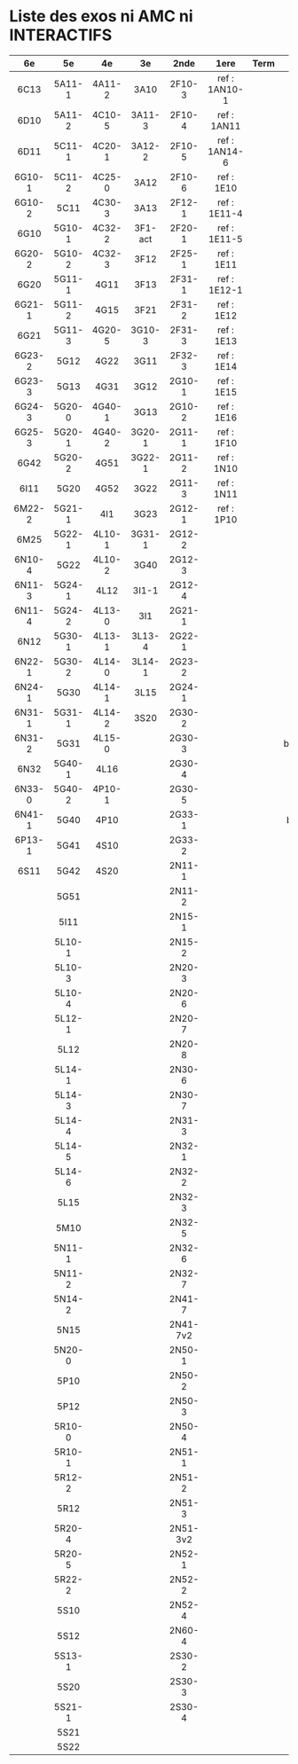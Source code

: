 # Liste des exos ni AMC ni INTERACTIFS

|6e|5e|4e|3e|2nde|1ere|Term|Reste|
|:-:|:-:|:-:|:-:|:-:|:-:|:-:|:-:|
|6C13|5A11-1|4A11-2|3A10|2F10-3|ref : 1AN10-1||MG32_3F13|
|6D10|5A11-2|4C10-5|3A11-3|2F10-4|ref : 1AN11||beta2F31|
|6D11|5C11-1|4C20-1|3A12-2|2F10-5|ref : 1AN14-6||beta3F23|
|6G10-1|5C11-2|4C25-0|3A12|2F10-6|ref : 1E10||beta3G15|
|6G10-2|5C11|4C30-3|3A13|2F12-1|ref : 1E11-4||beta3G41|
|6G10|5G10-1|4C32-2|3F1-act|2F20-1|ref : 1E11-5||beta3S20-1|
|6G20-2|5G10-2|4C32-3|3F12|2F25-1|ref : 1E11||beta3s21|
|6G20|5G11-1|4G11|3F13|2F31-1|ref : 1E12-1||beta4C31|
|6G21-1|5G11-2|4G15|3F21|2F31-2|ref : 1E12||beta4G20-3|
|6G21|5G11-3|4G20-5|3G10-3|2F31-3|ref : 1E13||beta4G20-4|
|6G23-2|5G12|4G22|3G11|2F32-3|ref : 1E14||beta5G30-2|
|6G23-3|5G13|4G31|3G12|2G10-1|ref : 1E15||beta6C33-1|
|6G24-3|5G20-0|4G40-1|3G13|2G10-2|ref : 1E16||beta6test2|
|6G25-3|5G20-1|4G40-2|3G20-1|2G11-1|ref : 1F10||beta6test2021|
|6G42|5G20-2|4G51|3G22-1|2G11-2|ref : 1N10||betaAleaFigure|
|6I11|5G20|4G52|3G22|2G11-3|ref : 1N11||betaAsymptotesObliques|
|6M22-2|5G21-1|4I1|3G23|2G12-1|ref : 1P10||betaEqCarreDansC|
|6M25|5G22-1|4L10-1|3G31-1|2G12-2|||betaEquations|
|6N10-4|5G22|4L10-2|3G40|2G12-3|||betaEquationsLog|
|6N11-3|5G24-1|4L12|3I1-1|2G12-4|||betaEqValAbs|
|6N11-4|5G24-2|4L13-0|3I1|2G21-1|||betaExo3d|
|6N12|5G30-1|4L13-1|3L13-4|2G22-1|||betaExoLimite|
|6N22-1|5G30-2|4L14-0|3L14-1|2G23-2|||betaExoSimpleMatthieu|
|6N24-1|5G30|4L14-1|3L15|2G24-1|||betaModele10_simple_question-reponse|
|6N31-1|5G31-1|4L14-2|3S20|2G30-2|||betaModele11_parametrable|
|6N31-2|5G31|4L15-0||2G30-3|||betaModele20_plusieurs_types_de_questions|
|6N32|5G40-1|4L16||2G30-4|||betaModele21_parametrables|
|6N33-0|5G40-2|4P10-1||2G30-5|||betaModele22_avec_une_serie_de_valeurs|
|6N41-1|5G40|4P10||2G33-1|||betaModele30_constructions_géométriques|
|6P13-1|5G41|4S10||2G33-2|||betaModele31_parametrables|
|6S11|5G42|4S20||2N11-1|||betaModele40_tableau_proportionnalite|
||5G51|||2N11-2|||betaModele41_tableau_signes_variations|
||5I11|||2N15-1|||betaModele50_Mathsteps|
||5L10-1|||2N15-2|||betaProbaAouB|
||5L10-3|||2N20-3|||betaProbabilites|
||5L10-4|||2N20-6|||betaProbabilitesJC|
||5L12-1|||2N20-7|||betaPuissances|
||5L12|||2N20-8|||betarotation3d|
||5L14-1|||2N30-6|||betaSpline|
||5L14-3|||2N30-7|||betaSys2x2CombLin|
||5L14-4|||2N31-3|||betaTracerParabole|
||5L14-5|||2N32-1|||moule_a_exo_mathalea|
||5L14-6|||2N32-2|||moule_a_exo_mathalea2d|
||5L15|||2N32-3|||c3C10-2|
||5M10|||2N32-5|||c3I11|
||5N11-1|||2N32-6|||c3N10|
||5N11-2|||2N32-7|||c3N23|
||5N14-2|||2N41-7|||can6I01|
||5N15|||2N41-7v2|||CM020|
||5N20-0|||2N50-1|||CM021|
||5P10|||2N50-2|||ExC100|
||5P12|||2N50-3|||HPC100|
||5R10-0|||2N50-4|||PEA11-1|
||5R10-1|||2N51-1|||PEA11|
||5R12-2|||2N51-2|||PEA12|
||5R12|||2N51-3|||PEA13|
||5R20-4|||2N51-3v2|||PEG20|
||5R20-5|||2N52-1|||PEG21|
||5R22-2|||2N52-2|||PEG22|
||5S10|||2N52-4|||PEG23|
||5S12|||2N60-4|||PEG24|
||5S13-1|||2S30-2|||P003|
||5S20|||2S30-3|||P004|
||5S21-1|||2S30-4|||P005|
||5S21||||||P006|
||5S22||||||P007|
